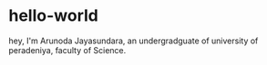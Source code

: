 # hello-world
hey, 
  I'm Arunoda Jayasundara, an undergradguate of university of peradeniya, faculty of Science.
